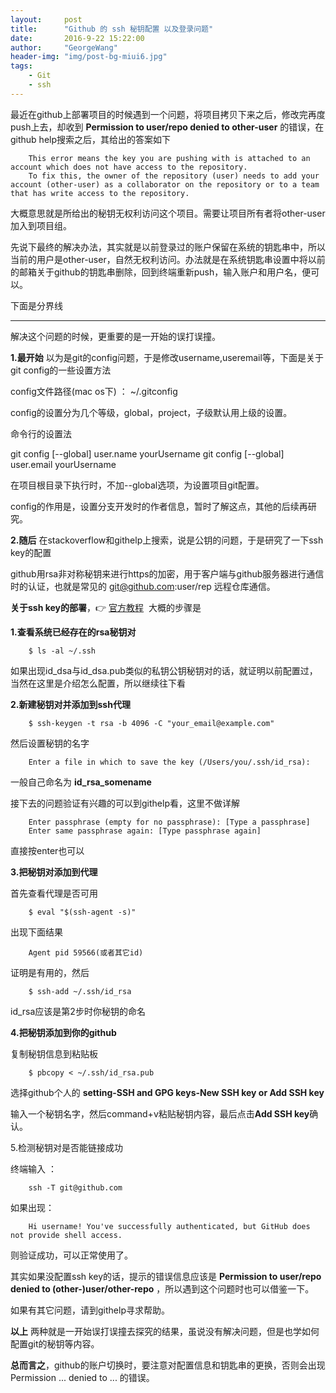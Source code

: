 ```yaml
---
layout:     post
title:      "Github 的 ssh 秘钥配置 以及登录问题"
date:       2016-9-22 15:22:00
author:     "GeorgeWang"
header-img: "img/post-bg-miui6.jpg"
tags:
    - Git
    - ssh
---
```


最近在github上部署项目的时候遇到一个问题，将项目拷贝下来之后，修改完再度push上去，却收到 **Permission to user/repo denied to other-user** 的错误，在github help搜索之后，其给出的答案如下

		This error means the key you are pushing with is attached to an account which does not have access to the repository.
		To fix this, the owner of the repository (user) needs to add your account (other-user) as a collaborator on the repository or to a team that has write access to the repository. 
大概意思就是所给出的秘钥无权利访问这个项目。需要让项目所有者将other-user加入到项目组。

先说下最终的解决办法，其实就是以前登录过的账户保留在系统的钥匙串中，所以当前的用户是other-user，自然无权利访问。办法就是在系统钥匙串设置中将以前的邮箱关于github的钥匙串删除，回到终端重新push，输入账户和用户名，便可以。

下面是分界线
***

解决这个问题的时候，更重要的是一开始的误打误撞。

**1.最开始** 以为是git的config问题，于是修改username,useremail等，下面是关于git config的一些设置方法

config文件路径(mac os下) ： ~/.gitconfig

config的设置分为几个等级，global，project，子级默认用上级的设置。

命令行的设置法

git config [--global] user.name yourUsername
git config [--global] user.email yourUsername

在项目根目录下执行时，不加--global选项，为设置项目git配置。

config的作用是，设置分支开发时的作者信息，暂时了解这点，其他的后续再研究。

**2.随后** 在stackoverflow和githelp上搜索，说是公钥的问题，于是研究了一下ssh key的配置

github用rsa非对称秘钥来进行https的加密，用于客户端与github服务器进行通信时的认证，也就是常见的 git@github.com:user/rep 远程仓库通信。

**关于ssh key的部署**，👉 [官方教程]("https://help.github.com/categories/ssh/") 
大概的步骤是

**1.查看系统已经存在的rsa秘钥对**

		$ ls -al ~/.ssh 
如果出现id_dsa与id_dsa.pub类似的私钥公钥秘钥对的话，就证明以前配置过，当然在这里是介绍怎么配置，所以继续往下看

**2.新建秘钥对并添加到ssh代理**

		$ ssh-keygen -t rsa -b 4096 -C "your_email@example.com" 
然后设置秘钥的名字

		Enter a file in which to save the key (/Users/you/.ssh/id_rsa): 
一般自己命名为 **id_rsa_somename**

接下去的问题验证有兴趣的可以到githelp看，这里不做详解

		Enter passphrase (empty for no passphrase): [Type a passphrase]
		Enter same passphrase again: [Type passphrase again] 
直接按enter也可以

**3.把秘钥对添加到代理**

首先查看代理是否可用

		$ eval "$(ssh-agent -s)" 
出现下面结果

		Agent pid 59566(或者其它id) 
证明是有用的，然后

		$ ssh-add ~/.ssh/id_rsa 
id_rsa应该是第2步时你秘钥的命名

**4.把秘钥添加到你的github**

复制秘钥信息到粘贴板

		$ pbcopy < ~/.ssh/id_rsa.pub 
选择github个人的 **setting-SSH and GPG keys-New SSH key or Add SSH key**

输入一个秘钥名字，然后command+v粘贴秘钥内容，最后点击**Add SSH key**确认。

5.检测秘钥对是否能链接成功

终端输入 ：

		ssh -T git@github.com 
如果出现：

		Hi username! You've successfully authenticated, but GitHub does not provide shell access. 
则验证成功，可以正常使用了。

其实如果没配置ssh key的话，提示的错误信息应该是 **Permission to user/repo denied to (other-)user/other-repo** ，所以遇到这个问题时也可以借鉴一下。

如果有其它问题，请到githelp寻求帮助。
		

**以上** 两种就是一开始误打误撞去探究的结果，虽说没有解决问题，但是也学如何配置git的秘钥等内容。

**总而言之**，github的账户切换时，要注意对配置信息和钥匙串的更换，否则会出现Permission ... denied to ... 的错误。
		